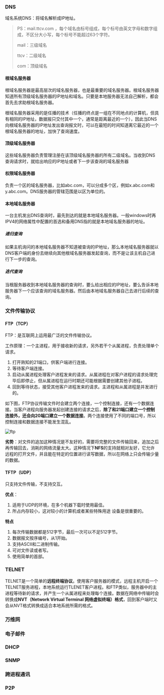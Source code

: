 ### DNS

域名系统DNS：将域名解析成IP地址。

> PS：mail.ttcv.com  ，每个域名由标号组成，每个标号由英文字母和数字组成，不区分大小写，每个标号不能超过63个字符。
>
> mail：三级域名
>
> ttcv：二级域名
>
> com：顶级域名

#### 根域名服务器

根域名服务器是最高层次的域名服务器，也是最重要的域名服务器。根域名服务器知道所有顶级域名服务器的IP地址和域名。只要是本地服务器无法自己解析，都会首先去求助根域名服务器。

根域名服务器采用的是任播的技术（任播的终点是一组在不同地点的计算机，但具有相同的IP地址，数据报只交付其中一个，通常是距离最近的一个），因此当DNS向根域名服务器的IP地址发出查询报文时，可以在最短的时间知道离它最近的一个根域名服务器的地址，加快了查询速度。

#### 顶级域名服务器

这些域名服务器负责管理注册在该顶级域名服务器的所有二级域名。当收到DNS查询请求时，就给出响应的IP地址或者下一步该查询的域名服务器

#### 权限域名服务器

负责一个区的域名服务器，比如abc.com，可以分成多个区，例如x.abc.com和y.abc.com。DNS服务器的管辖范围是以区为单位的。

#### 本地域名服务器

一台主机发出DNS查询时，最先到达的就是本地域名服务器。一般windows时再IPV4的网络属性中配置的首选和备用DNS指的就是本地域名服务器的地址。

##### 递归查询

如果主机询问的本地域名服务器不知道被查询的IP地址，那么本地域名服务器就以DNS客户端的身份去继续向其他根域名服务器发起查询，而不是让该主机自己进行下一步的查询。

##### 迭代查询

当根服务器收到本地域名服务器的查询时，要么给出相应的IP地址，要么告诉本地服务器下一个应该查询的域名服务器。然后由本地域名服务器自己去进行后续的查询。

### 文件传输协议

#### FTP（TCP）

FTP：是互联网上运用最广泛的文件传输协议。

工作原理：一个主进程，用于接收新的请求，另外若干个从属进程，负责处理单个请求。

1. 打开熟知的21端口，供客户端进行连接。
2. 等待客户端连接。
3. 启动从属进程处理客户进程发来的请求。从属进程在对客户进程的请求处理完毕后即停止，但从属进程在运行时期还可能根据需要创建其他子进程。
4. 回到等待状态，接受其他客户进程发来的请求。主进程和从属进程是并发进行的。



如下图，FTP协议传输文件时会建立两个连接，一个控制连接，还有一个数据连接。当客户进程向服务器发起创建连接的请求之后，**除了和21端口建立一个控制连接外，还会向20端口建立一个数据连接**。两个连接使用了不同的端口号，所以控制连接和数据连接不能发生混乱。

![ftp](http://images.hcyhj.cn/network/ftp.png)

**劣势**：对文件的追加这种情况是不友好的，需要将完整的文件传输回来，追加之后再传输回去，消耗的网络流量太大。这种情况下**NFS**的支持就相对友好，它允许远程的打开文件，并且能在特定的位置进行读写数据，所以在网络上只会传输少量的数据。

#### TFTP（UDP）

只支持文件传输，不支持交互。

**优点**：

1. 适用于UDP的环境，在多个机器下载时使用最佳。
2. 所占内存较小，这对较小的计算机或者某些特殊用途 设备是很重要的。

**特点**

1. 每次传输数据都是512字节，最后一次可以不足512字节。
2. 数据报文按序编号，从1开始。
3. 支持ASCII和二进制传输。
4. 可对文件读或者写。
5. 使用简单的首部。





### TELNET

TELNET是一个简单的**远程终端协议**。使用客户服务器的模式，远程主机开启一个TELNET服务进程，本地系统运行TLENET客户进程。和FTP类似，服务器中的主进程等待新的请求，并产生一个从属进程来处理每个连接。数据在网络中传输时会转换成**NVT（Network Virtual Terminal 网络虚拟终端）格式**，回到客户端时又会从NVT格式转换成适合本地系统所需的格式。



### 万维网



### 电子邮件

### DHCP

### SNMP

### 跨进程通讯

### P2P